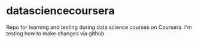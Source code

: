 # datasciencecoursera
Repo for learning and testing during data science courses on Coursera.
I'm testing how to make changes via github
